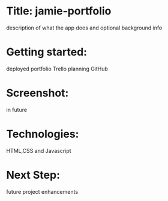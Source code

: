 # Title: jamie-portfolio
description of what the app does and optional background info
# Getting started:
deployed portfolio
Trello planning
GitHub
 # Screenshot: 
in future
# Technologies: 
HTML,CSS and Javascript 
# Next Step: 
  future project  enhancements